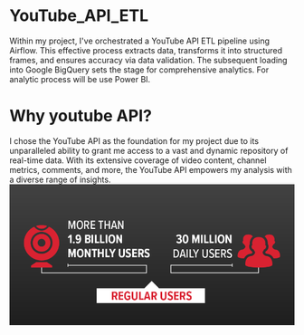 # YouTube_API_ETL
Within my project, I've  orchestrated a YouTube API ETL pipeline using Airflow. This effective process extracts data, transforms it into structured frames, and ensures accuracy via data validation. The subsequent loading into Google BigQuery sets the stage for comprehensive analytics. For analytic process will be use Power BI.
# Why youtube API?
I chose the YouTube API as the foundation for my project due to its unparalleled ability to grant me access to a vast and dynamic repository of real-time data. With its extensive coverage of video content, channel metrics, comments, and more, the YouTube API empowers my analysis with a diverse range of insights.
![Steps](infographic.png)

